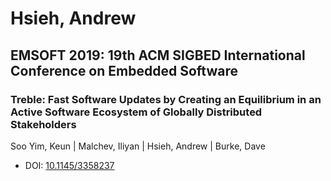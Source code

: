 # Hsieh, Andrew

## EMSOFT 2019: 19th ACM SIGBED International Conference on Embedded Software

### Treble: Fast Software Updates by Creating an Equilibrium in an Active Software Ecosystem of Globally Distributed Stakeholders
Soo Yim, Keun | Malchev, Iliyan | Hsieh, Andrew | Burke, Dave
* DOI: [10.1145/3358237](https://doi.org/10.1145/3358237)


